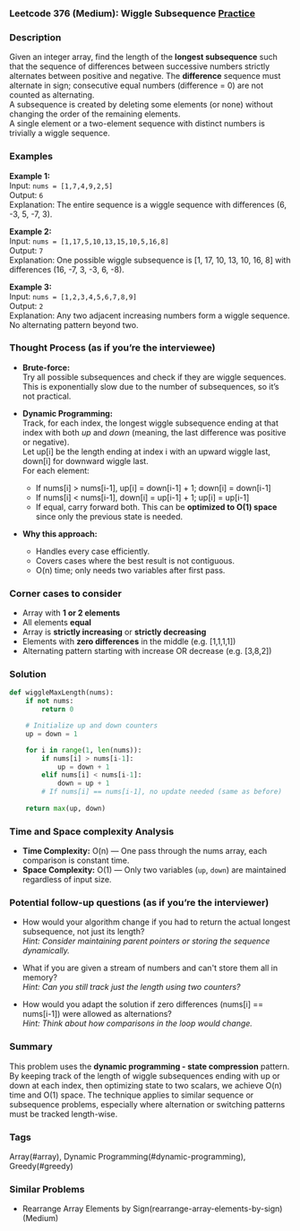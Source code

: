 ### Leetcode 376 (Medium): Wiggle Subsequence [Practice](https://leetcode.com/problems/wiggle-subsequence)

### Description  
Given an integer array, find the length of the **longest subsequence** such that the sequence of differences between successive numbers strictly alternates between positive and negative. The **difference** sequence must alternate in sign; consecutive equal numbers (difference = 0) are not counted as alternating.  
A subsequence is created by deleting some elements (or none) without changing the order of the remaining elements.  
A single element or a two-element sequence with distinct numbers is trivially a wiggle sequence.

### Examples  

**Example 1:**  
Input: `nums = [1,7,4,9,2,5]`  
Output: `6`  
Explanation: The entire sequence is a wiggle sequence with differences (6, -3, 5, -7, 3).

**Example 2:**  
Input: `nums = [1,17,5,10,13,15,10,5,16,8]`  
Output: `7`  
Explanation: One possible wiggle subsequence is [1, 17, 10, 13, 10, 16, 8] with differences (16, -7, 3, -3, 6, -8).

**Example 3:**  
Input: `nums = [1,2,3,4,5,6,7,8,9]`  
Output: `2`  
Explanation: Any two adjacent increasing numbers form a wiggle sequence. No alternating pattern beyond two.

### Thought Process (as if you’re the interviewee)  
- **Brute-force:**  
  Try all possible subsequences and check if they are wiggle sequences. This is exponentially slow due to the number of subsequences, so it’s not practical.

- **Dynamic Programming:**  
  Track, for each index, the longest wiggle subsequence ending at that index with both *up* and *down* (meaning, the last difference was positive or negative).  
  Let up[i] be the length ending at index i with an upward wiggle last, down[i] for downward wiggle last.  
  For each element:
  - If nums[i] > nums[i-1], up[i] = down[i-1] + 1; down[i] = down[i-1]
  - If nums[i] < nums[i-1], down[i] = up[i-1] + 1; up[i] = up[i-1]
  - If equal, carry forward both.
  This can be **optimized to O(1) space** since only the previous state is needed.

- **Why this approach:**  
  - Handles every case efficiently.
  - Covers cases where the best result is not contiguous.
  - O(n) time; only needs two variables after first pass.

### Corner cases to consider  
- Array with **1 or 2 elements**
- All elements **equal**
- Array is **strictly increasing** or **strictly decreasing**
- Elements with **zero differences** in the middle (e.g. [1,1,1,1])
- Alternating pattern starting with increase OR decrease (e.g. [3,8,2])

### Solution

```python
def wiggleMaxLength(nums):
    if not nums:
        return 0

    # Initialize up and down counters
    up = down = 1

    for i in range(1, len(nums)):
        if nums[i] > nums[i-1]:
            up = down + 1
        elif nums[i] < nums[i-1]:
            down = up + 1
        # If nums[i] == nums[i-1], no update needed (same as before)
    
    return max(up, down)
```

### Time and Space complexity Analysis  

- **Time Complexity:** O(n) — One pass through the nums array, each comparison is constant time.
- **Space Complexity:** O(1) — Only two variables (`up`, `down`) are maintained regardless of input size.

### Potential follow-up questions (as if you’re the interviewer)  

- How would your algorithm change if you had to return the actual longest subsequence, not just its length?  
  *Hint: Consider maintaining parent pointers or storing the sequence dynamically.*

- What if you are given a stream of numbers and can't store them all in memory?  
  *Hint: Can you still track just the length using two counters?*

- How would you adapt the solution if zero differences (nums[i] == nums[i-1]) were allowed as alternations?  
  *Hint: Think about how comparisons in the loop would change.*

### Summary
This problem uses the **dynamic programming - state compression** pattern. By keeping track of the length of wiggle subsequences ending with up or down at each index, then optimizing state to two scalars, we achieve O(n) time and O(1) space. The technique applies to similar sequence or subsequence problems, especially where alternation or switching patterns must be tracked length-wise.

### Tags
Array(#array), Dynamic Programming(#dynamic-programming), Greedy(#greedy)

### Similar Problems
- Rearrange Array Elements by Sign(rearrange-array-elements-by-sign) (Medium)